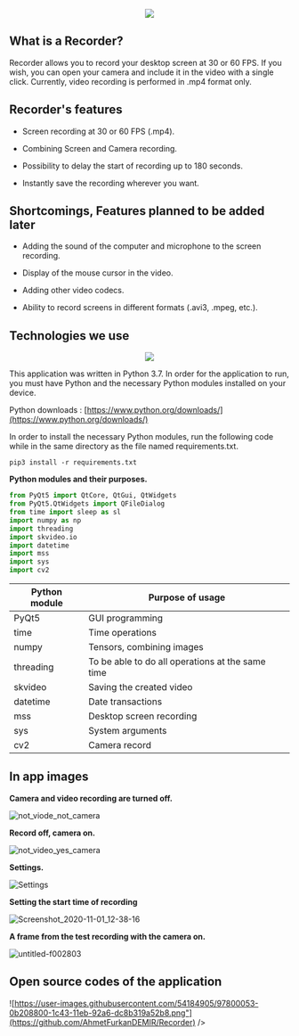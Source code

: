 <p align="center">
  <img src="https://user-images.githubusercontent.com/54184905/97798487-91cf6800-1c37-11eb-91f1-50282f23a17f.gif" />
</p>


## What is a Recorder?

Recorder allows you to record your desktop screen at 30 or 60 FPS. If you wish, you can open your camera and include it in the video with a single click. Currently, video recording is performed in .mp4 format only.


## Recorder's features

* Screen recording at 30 or 60 FPS (.mp4).

* Combining Screen and Camera recording.

* Possibility to delay the start of recording up to 180 seconds.

* Instantly save the recording wherever you want.


## Shortcomings, Features planned to be added later

* Adding the sound of the computer and microphone to the screen recording.

* Display of the mouse cursor in the video.

* Adding other video codecs.

* Ability to record screens in different formats (.avi3, .mpeg, etc.).


## Technologies we use

<p align="center">
  <img src="https://user-images.githubusercontent.com/54184905/97799114-fccf6d80-1c3c-11eb-92bf-358971809f8d.png" />
</p>

This application was written in Python 3.7. In order for the application to run, you must have Python and the necessary Python modules installed on your device. 

Python downloads : [https://www.python.org/downloads/](https://www.python.org/downloads/)

In order to install the necessary Python modules, run the following code while in the same directory as the file named requirements.txt.

```linux
pip3 install -r requirements.txt
```

**Python modules and their purposes.**

```python
from PyQt5 import QtCore, QtGui, QtWidgets
from PyQt5.QtWidgets import QFileDialog
from time import sleep as sl
import numpy as np
import threading
import skvideo.io
import datetime
import mss
import sys
import cv2
```

| Python module |    Purpose of usage                              |
|---------------|--------------------------------------------------|
| PyQt5         | GUI programming                                  |
| time          | Time operations                                  |
| numpy         | Tensors, combining images                        |
| threading     | To be able to do all operations at the same time |
| skvideo       | Saving the created video                         |
| datetime      | Date transactions                                |
| mss           | Desktop screen recording                         |
| sys           | System arguments                                 |
| cv2           | Camera record                                    |


## In app images

**Camera and video recording are turned off.**

![not_viode_not_camera](https://user-images.githubusercontent.com/54184905/97799430-520c7e80-1c3f-11eb-87c2-c0472f364ee7.png)

**Record off, camera on.**

![not_video_yes_camera](https://user-images.githubusercontent.com/54184905/97799428-5173e800-1c3f-11eb-9220-6e1a0a8b3fb0.png)

**Settings.**

![Settings](https://user-images.githubusercontent.com/54184905/97799425-5042bb00-1c3f-11eb-8e5a-ca0469caa1b1.png)

**Setting the start time of recording**

![Screenshot_2020-11-01_12-38-16](https://user-images.githubusercontent.com/54184905/97799427-50db5180-1c3f-11eb-89d3-e239e943f6ab.png)

**A frame from the test recording with the camera on.**

![untitled-f002803](https://user-images.githubusercontent.com/54184905/97799518-cc3d0300-1c3f-11eb-93ab-f2dd4fd4e833.png)


## Open source codes of the application

![https://user-images.githubusercontent.com/54184905/97800053-0b208800-1c43-11eb-92a6-dc8b319a52b8.png"](https://github.com/AhmetFurkanDEMIR/Recorder) />


